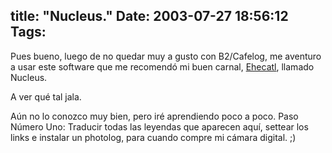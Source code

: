 title: "Nucleus."
Date: 2003-07-27 18:56:12
Tags: 
---
<p>Pues bueno, luego de no quedar muy a gusto con B2/Cafelog, me aventuro a usar este software que me recomendó mi buen carnal, <a href="mailto:ehecatl@unixmexico.org">Ehecatl</a>, llamado Nucleus.</p>

<p>A ver qué tal jala.</p>

<p>Aún no lo conozco muy bien, pero iré aprendiendo poco a poco. Paso Número Uno: Traducir todas las leyendas que aparecen aquí, settear los links e instalar un photolog, para cuando compre mi cámara digital. ;)</p>
